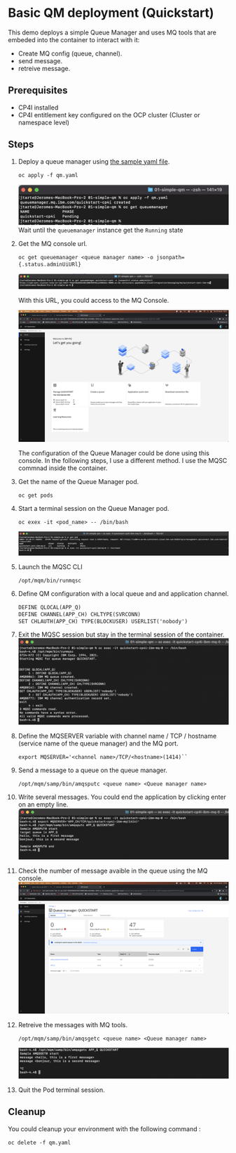 # Basic QM deployment (Quickstart)

This demo deploys a simple Queue Manager and uses MQ tools that are embeded into the container to interact with it:

* Create MQ config (queue, channel).
* send message. 
* retreive message. 


## Prerequisites

* CP4I installed 
* CP4I entitlement key configured on the OCP cluster (Cluster or namespace level)

## Steps

1. Deploy a queue manager using [the sample yaml file](./qm.yaml).
   ```
   oc apply -f qm.yaml
   ```
   ![deployment](./img/create_qm.png)
   Wait until the `queuemanager` instance get the `Running` state

2. Get the MQ console url.
   ``` 
   oc get queuemanager <queue manager name> -o jsonpath={.status.adminUiURl}
   ```
   ![console url](./img/console_url.png)

   With this URL, you could access to the MQ Console.
   
   ![console](./img/console.png)

   The configuration of the Queue Manager could be done using this console. In the following steps, I use a different method. I use the MQSC commnad inside the container.

3. Get the name of the Queue Manager pod.
   ```
   oc get pods
   ```
4. Start a terminal session on the Queue Manager pod.
   ```
   oc exex -it <pod_name> -- /bin/bash
   ```
   ![terminal session](./img/terminal_session.png)

5. Launch the MQSC CLI
   ```
   /opt/mqm/bin/runmqsc
   ```
6. Define QM configuration with a local queue and and application channel.
   ```
   DEFINE QLOCAL(APP_Q)
   DEFINE CHANNEL(APP_CH) CHLTYPE(SVRCONN)
   SET CHLAUTH(APP_CH) TYPE(BLOCKUSER) USERLIST('nobody')
   ``` 
7. Exit the MQSC session but stay in the terminal session of the container.
   ![mqsc](./img/mqsc.png)

8. Define the MQSERVER variable with channel name / TCP / hostname (service name of the queue manager) and the MQ port.
   ```
   export MQSERVER='<channel name>/TCP/<hostname>(1414)``
   ``` 
9. Send a message to a queue on the queue manager.
   ``` 
   /opt/mqm/samp/bin/amqsputc <queue name> <Queue manager name>
   ```
10. Write several messages. You could end the application by clicking enter on an empty line.
    ![send message](./img/send.png)

11. Check the number of message avaible in the queue using the MQ console.
    ![queue length](./img/queue_length.png)

12. Retreive the messages with MQ tools. 
    ```
    /opt/mqm/samp/bin/amqsgetc <queue name> <Queue manager name>
    ``` 
    ![get message](./img/get.png) 

13. Quit the Pod terminal session.

## Cleanup

You could cleanup your environment with the following command :
```
oc delete -f qm.yaml 
```